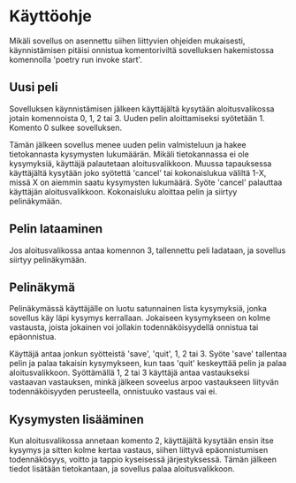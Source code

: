 # Käyttöohje
Mikäli sovellus on asennettu siihen liittyvien ohjeiden mukaisesti, käynnistämisen pitäisi onnistua komentoriviltä sovelluksen hakemistossa komennolla 'poetry run invoke start'.
## Uusi peli
Sovelluksen käynnistämisen jälkeen käyttäjältä kysytään aloitusvalikossa jotain komennoista 0, 1, 2 tai 3. Uuden pelin aloittamiseksi syötetään 1. Komento 0 sulkee sovelluksen.

Tämän jälkeen sovellus menee uuden pelin valmisteluun ja hakee tietokannasta kysymysten lukumäärän. Mikäli tietokannassa ei ole kysymyksiä, käyttäjä palautetaan aloitusvalikkoon. Muussa tapauksessa käyttäjältä kysytään joko syötettä 'cancel' tai kokonaislukua väliltä 1-X, missä X on aiemmin saatu kysymysten lukumäärä. Syöte 'cancel' palauttaa käyttäjän aloitusvalikkoon. Kokonaisluku aloittaa pelin ja siirtyy pelinäkymään.

## Pelin lataaminen
Jos aloitusvalikossa antaa komennon 3, tallennettu peli ladataan, ja sovellus siirtyy pelinäkymään.

## Pelinäkymä
Pelinäkymässä käyttäjälle on luotu satunnainen lista kysymyksiä, jonka sovellus käy läpi kysymys kerrallaan. Jokaiseen kysymykseen on kolme vastausta, joista jokainen voi jollakin todennäköisyydellä onnistua tai epäonnistua.

Käyttäjä antaa jonkun syötteistä 'save', 'quit', 1, 2 tai 3. Syöte 'save' tallentaa pelin ja palaa takaisin kysymykseen, kun taas 'quit' keskeyttää pelin ja palaa aloitusvalikkoon. Syöttämällä 1, 2 tai 3 käyttäjä antaa vastaukseksi vastaavan vastauksen, minkä jälkeen soveelus arpoo vastaukseen liityvän todennäköisyyden perusteella, onnistuuko vastaus vai ei.

## Kysymysten lisääminen
Kun aloitusvalikossa annetaan komento 2, käyttäjältä kysytään ensin itse kysymys ja sitten kolme kertaa vastaus, siihen liittyvä epäonnistumisen todennäkösyys, voitto ja tappio kyseisessä järjestyksessä. Tämän jälkeen tiedot lisätään tietokantaan, ja sovellus palaa aloitusvalikkoon.
